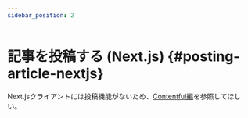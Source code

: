 ```yaml
---
sidebar_position: 2
---
```


# 記事を投稿する (Next.js)  {#posting-article-nextjs}

Next.jsクライアントには投稿機能がないため、[Contentful編](/docs/admin/contentful/post-article)を参照してほしい。
